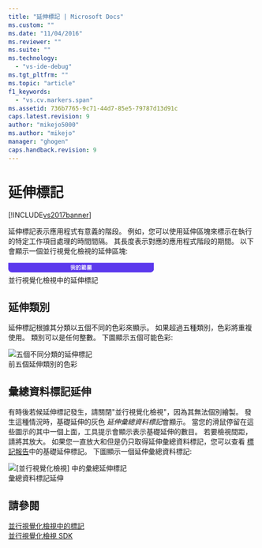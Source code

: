 ```yaml
---
title: "延伸標記 | Microsoft Docs"
ms.custom: ""
ms.date: "11/04/2016"
ms.reviewer: ""
ms.suite: ""
ms.technology: 
  - "vs-ide-debug"
ms.tgt_pltfrm: ""
ms.topic: "article"
f1_keywords: 
  - "vs.cv.markers.span"
ms.assetid: 736b7765-9c71-44d7-85e5-79787d13d91c
caps.latest.revision: 9
author: "mikejo5000"
ms.author: "mikejo"
manager: "ghogen"
caps.handback.revision: 9
---
```

# 延伸標記
[!INCLUDE[vs2017banner](../code-quality/includes/vs2017banner.md)]

延伸標記表示應用程式有意義的階段。  例如，您可以使用延伸區塊來標示在執行的特定工作項目處理的時間間隔。  其長度表示對應的應用程式階段的期間。  以下會顯示一個並行視覺化檢視的延伸區塊:  
  
 ![&#91;並行視覺化檢視&#93; 中的延伸標記](../profiling/media/cvmarkerspan.png "CVMarkerSpan")  
並行視覺化檢視中的延伸標記  
  
## 延伸類別  
 延伸標記根據其分類以五個不同的色彩來顯示。  如果超過五種類別，色彩將重複使用。  類別可以是任何整數。  下圖顯示五個可能色彩:  
  
 ![五個不同分類的延伸標記](../profiling/media/cvmarkerspancategory.png "CVMarkerSpanCategory")  
前五個延伸類別的色彩  
  
## 彙總資料標記延伸  
 有時後若候延伸標記發生，請關閉"並行視覺化檢視"，因為其無法個別繪製。  發生這種情況時，基礎延伸的灰色 *延伸彙總資料標記*會顯示。  當您的滑鼠停留在這些圖示的其中一個上面，工具提示會顯示表示基礎延伸的數目。  若要檢視間距，請將其放大。  如果您一直放大和但是仍只取得延伸彙總資料標記，您可以查看 [標記報告](../profiling/markers-report.md)中的基礎延伸標記。  下圖顯示一個延伸彙總資料標記:  
  
 ![&#91;並行視覺化檢視&#93; 中的彙總延伸標記](../profiling/media/cvmarkerspanaggregate.png "CVMarkerSpanAggregate")  
彙總資料標記延伸  
  
## 請參閱  
 [並行視覺化檢視中的標記](../profiling/concurrency-visualizer-markers.md)   
 [並行視覺化檢視 SDK](../profiling/concurrency-visualizer-sdk.md)